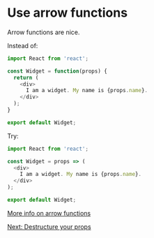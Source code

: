 # Use arrow functions

Arrow functions are nice.

Instead of:

```javascript
import React from 'react';

const Widget = function(props) {
  return (
    <div>
      I am a widget. My name is {props.name}.
    </div>
  );
}

export default Widget;
```

Try:

```javascript
import React from 'react';

const Widget = props => (
  <div>
    I am a widget. My name is {props.name}.
  </div>
);

export default Widget;
```

[More info on arrow functions](https://developer.mozilla.org/en-US/docs/Web/JavaScript/Reference/Functions/Arrow_functions)

[Next: Destructure your props](destructure-your-props.md)
